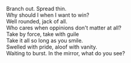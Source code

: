 Branch out. Spread thin.   
Why should I when I want to win?  
Well rounded, jack of all.  
Who cares when oppinions don't matter at all?  
Take by force, take with guile  
Take it all so long as you smile.   
Swelled with pride, aloof with vanity.  
Waiting to burst. In the mirror, what do you see?  